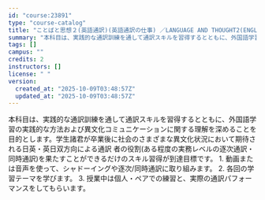 ```yaml
---
id: "course:23891"
type: "course-catalog"
title: "ことばと思想２(英語通訳)(英語通訳の仕事) ／LANGUAGE AND THOUGHT2(ENGLISH INTERPRETATION)(WORKING AS AN ENGLISH INTERPRETER)"
summary: "本科目は、実践的な通訳訓練を通して通訳スキルを習得するとともに、外国語学習の実践的な方法および異文化コミュニケーションに関する理解を深めることを目的とします。学生諸君が卒業後に社会のさまざまな異文化状況において期待される日英・英日双方向によ…"
tags: []
campus: ""
credits: 2
instructors: []
license: " "
version:
  created_at: "2025-10-09T03:48:57Z"
  updated_at: "2025-10-09T03:48:57Z"
---
```


本科目は、実践的な通訳訓練を通して通訳スキルを習得するとともに、外国語学習の実践的な方法および異文化コミュニケーションに関する理解を深めることを目的とします。学生諸君が卒業後に社会のさまざまな異文化状況において期待される日英・英日双方向による通訳 者の役割(ある程度の実務レベルの逐次通訳・同時通訳)を果たすことができるだけのスキル習得が到達目標です。 1. 動画または音声を使って、シャドーイングや逐次/同時通訳に取り組みます。 2. 各回の学習テーマを学びます。 3. 授業中は個人・ペアでの練習と、実際の通訳パフォーマンスをしてもらいます。
